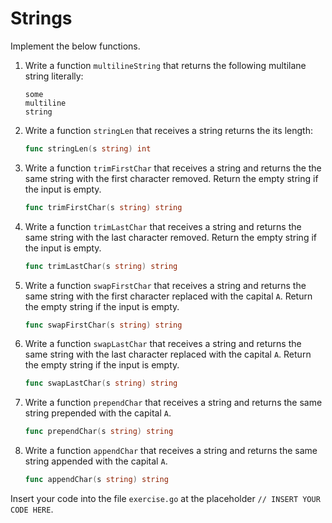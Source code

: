 # Strings

Implement the below functions.

1. Write a function `multilineString` that returns the following multilane string literally:
   
   ```
   some
   multiline
   string
   ```

2. Write a function `stringLen` that receives a string returns the its length:
   
   ```go
   func stringLen(s string) int
   ```

3. Write a function `trimFirstChar` that receives a string and returns the the same string with the first character removed. Return the empty string if the input is empty.

   ```go
   func trimFirstChar(s string) string
   ```

4. Write a function `trimLastChar` that receives a string and returns the same string with the last character removed. Return the empty string if the input is empty.

   ```go
   func trimLastChar(s string) string
   ```


5. Write a function `swapFirstChar` that receives a string and returns the same string with the first character replaced with the capital `A`. Return the empty string if the input is empty.

   ```go
   func swapFirstChar(s string) string
   ```

6. Write a function `swapLastChar` that receives a string and returns the same string with the last character replaced with the capital `A`. Return the empty string if the input is empty.

   ```go
   func swapLastChar(s string) string
   ```

7. Write a function `prependChar` that receives a string and returns the same string prepended with the capital `A`. 

   ```go
   func prependChar(s string) string
   ```

8. Write a function `appendChar` that receives a string and returns the same string appended with the capital `A`.

   ```go
   func appendChar(s string) string
   ```

Insert your code into the file `exercise.go` at the placeholder `// INSERT YOUR CODE HERE`.
